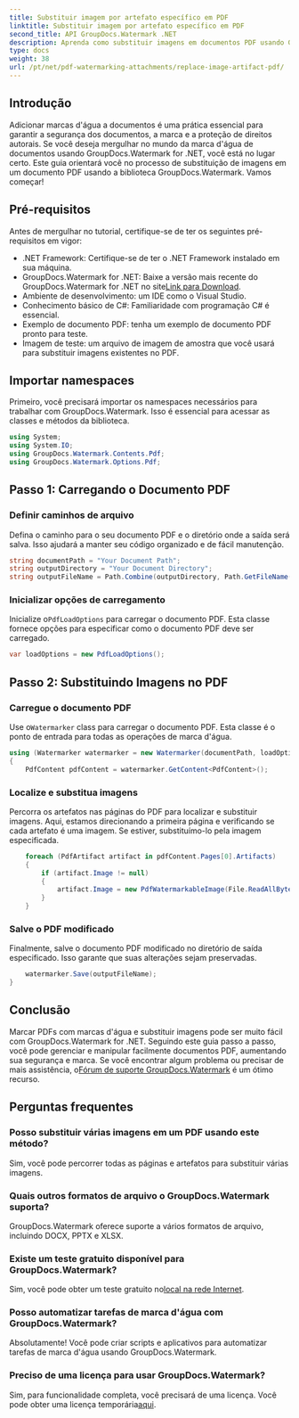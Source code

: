 ```yaml
---
title: Substituir imagem por artefato específico em PDF
linktitle: Substituir imagem por artefato específico em PDF
second_title: API GroupDocs.Watermark .NET
description: Aprenda como substituir imagens em documentos PDF usando GroupDocs.Watermark for .NET com este tutorial passo a passo abrangente.
type: docs
weight: 38
url: /pt/net/pdf-watermarking-attachments/replace-image-artifact-pdf/
---
```

## Introdução
Adicionar marcas d'água a documentos é uma prática essencial para garantir a segurança dos documentos, a marca e a proteção de direitos autorais. Se você deseja mergulhar no mundo da marca d'água de documentos usando GroupDocs.Watermark for .NET, você está no lugar certo. Este guia orientará você no processo de substituição de imagens em um documento PDF usando a biblioteca GroupDocs.Watermark. Vamos começar!
## Pré-requisitos
Antes de mergulhar no tutorial, certifique-se de ter os seguintes pré-requisitos em vigor:
- .NET Framework: Certifique-se de ter o .NET Framework instalado em sua máquina.
-  GroupDocs.Watermark for .NET: Baixe a versão mais recente do GroupDocs.Watermark for .NET no site[Link para Download](https://releases.groupdocs.com/Watermark/net/).
- Ambiente de desenvolvimento: um IDE como o Visual Studio.
- Conhecimento básico de C#: Familiaridade com programação C# é essencial.
- Exemplo de documento PDF: tenha um exemplo de documento PDF pronto para teste.
- Imagem de teste: um arquivo de imagem de amostra que você usará para substituir imagens existentes no PDF.
## Importar namespaces
Primeiro, você precisará importar os namespaces necessários para trabalhar com GroupDocs.Watermark. Isso é essencial para acessar as classes e métodos da biblioteca.
```csharp
using System;
using System.IO;
using GroupDocs.Watermark.Contents.Pdf;
using GroupDocs.Watermark.Options.Pdf;
```

## Passo 1: Carregando o Documento PDF
### Definir caminhos de arquivo
Defina o caminho para o seu documento PDF e o diretório onde a saída será salva. Isso ajudará a manter seu código organizado e de fácil manutenção.
```csharp
string documentPath = "Your Document Path";
string outputDirectory = "Your Document Directory";
string outputFileName = Path.Combine(outputDirectory, Path.GetFileName(documentPath));
```
### Inicializar opções de carregamento
 Inicialize o`PdfLoadOptions` para carregar o documento PDF. Esta classe fornece opções para especificar como o documento PDF deve ser carregado.
```csharp
var loadOptions = new PdfLoadOptions();
```
## Passo 2: Substituindo Imagens no PDF
### Carregue o documento PDF
 Use o`Watermarker` class para carregar o documento PDF. Esta classe é o ponto de entrada para todas as operações de marca d'água.
```csharp
using (Watermarker watermarker = new Watermarker(documentPath, loadOptions))
{
    PdfContent pdfContent = watermarker.GetContent<PdfContent>();
```
### Localize e substitua imagens
Percorra os artefatos nas páginas do PDF para localizar e substituir imagens. Aqui, estamos direcionando a primeira página e verificando se cada artefato é uma imagem. Se estiver, substituímo-lo pela imagem especificada.
```csharp
    foreach (PdfArtifact artifact in pdfContent.Pages[0].Artifacts)
    {
        if (artifact.Image != null)
        {
            artifact.Image = new PdfWatermarkableImage(File.ReadAllBytes("Your Image Path"));
        }
    }
```
### Salve o PDF modificado
Finalmente, salve o documento PDF modificado no diretório de saída especificado. Isso garante que suas alterações sejam preservadas.
```csharp
    watermarker.Save(outputFileName);
}
```

## Conclusão
 Marcar PDFs com marcas d'água e substituir imagens pode ser muito fácil com GroupDocs.Watermark for .NET. Seguindo este guia passo a passo, você pode gerenciar e manipular facilmente documentos PDF, aumentando sua segurança e marca. Se você encontrar algum problema ou precisar de mais assistência, o[Fórum de suporte GroupDocs.Watermark](https://forum.groupdocs.com/c/watermark/19) é um ótimo recurso.
## Perguntas frequentes
### Posso substituir várias imagens em um PDF usando este método?
Sim, você pode percorrer todas as páginas e artefatos para substituir várias imagens.
### Quais outros formatos de arquivo o GroupDocs.Watermark suporta?
GroupDocs.Watermark oferece suporte a vários formatos de arquivo, incluindo DOCX, PPTX e XLSX.
### Existe um teste gratuito disponível para GroupDocs.Watermark?
 Sim, você pode obter um teste gratuito no[local na rede Internet](https://releases.groupdocs.com/).
### Posso automatizar tarefas de marca d'água com GroupDocs.Watermark?
Absolutamente! Você pode criar scripts e aplicativos para automatizar tarefas de marca d'água usando GroupDocs.Watermark.
### Preciso de uma licença para usar GroupDocs.Watermark?
 Sim, para funcionalidade completa, você precisará de uma licença. Você pode obter uma licença temporária[aqui](https://purchase.groupdocs.com/temporary-license/).
